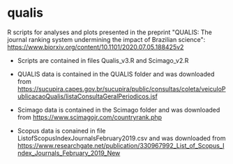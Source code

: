 # qualis
R scripts for analyses and plots presented in the preprint "QUALIS: The journal ranking system undermining the impact of Brazilian science": https://www.biorxiv.org/content/10.1101/2020.07.05.188425v2 

- Scripts are contained in files Qualis_v3.R and Scimago_v2.R

- QUALIS data is contained in the QUALIS folder and was downloaded from https://sucupira.capes.gov.br/sucupira/public/consultas/coleta/veiculoPublicacaoQualis/listaConsultaGeralPeriodicos.jsf

- Scimago data is contained in the Scimago folder and was downloaded from https://www.scimagojr.com/countryrank.php

- Scopus data is conained in file ListofScopusIndexJournalsFebruary2019.csv and was downloaded from https://www.researchgate.net/publication/330967992_List_of_Scopus_Index_Journals_February_2019_New
